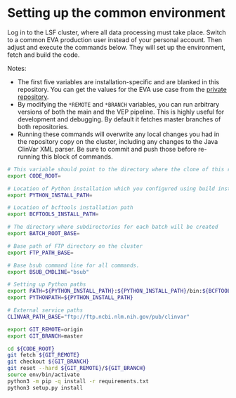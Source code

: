 # Setting up the common environment

Log in to the LSF cluster, where all data processing must take place. Switch to a common EVA production user instead of your personal account. Then adjust and execute the commands below. They will set up the environment, fetch and build the code.

Notes:
* The first five variables are installation-specific and are blanked in this repository. You can get the values for the EVA use case from the [private repository](https://github.com/EBIvariation/configuration/blob/master/open-targets-configuration.md).
* By modifying the `*REMOTE` and `*BRANCH` variables, you can run arbitrary versions of both the main and the VEP pipeline. This is highly useful for development and debugging. By default it fetches master branches of both repositories.
* Running these commands will overwrite any local changes you had in the repository copy on the cluster, including any changes to the Java ClinVar XML parser. Be sure to commit and push those before re-running this block of commands.

```bash
# This variable should point to the directory where the clone of this repository is located on the cluster
export CODE_ROOT=

# Location of Python installation which you configured using build instructions
export PYTHON_INSTALL_PATH=

# Location of bcftools installation path
export BCFTOOLS_INSTALL_PATH=

# The directory where subdirectories for each batch will be created
export BATCH_ROOT_BASE=

# Base path of FTP directory on the cluster
export FTP_PATH_BASE=

# Base bsub command line for all commands.
export BSUB_CMDLINE="bsub"

# Setting up Python paths
export PATH=${PYTHON_INSTALL_PATH}:${PYTHON_INSTALL_PATH}/bin:${BCFTOOLS_INSTALL_PATH}:$PATH
export PYTHONPATH=${PYTHON_INSTALL_PATH}

# External service paths
CLINVAR_PATH_BASE="ftp://ftp.ncbi.nlm.nih.gov/pub/clinvar"

export GIT_REMOTE=origin
export GIT_BRANCH=master

cd ${CODE_ROOT}
git fetch ${GIT_REMOTE}
git checkout ${GIT_BRANCH}
git reset --hard ${GIT_REMOTE}/${GIT_BRANCH}
source env/bin/activate
python3 -m pip -q install -r requirements.txt
python3 setup.py install
```
